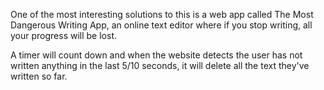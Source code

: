 One of the most interesting solutions to this is a web app called The Most Dangerous Writing App, an online text editor where if you stop writing, all your progress will be lost.

A timer will count down and when the website detects the user has not written anything in the last 5/10 seconds, it will delete all the text they've written so far.
